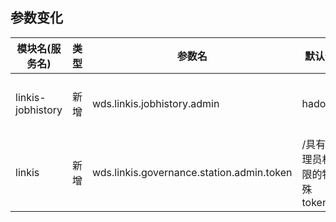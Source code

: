 ## 参数变化

| 模块名(服务名)         | 类型  | 参数名                                                                  | 默认值  | 描述                                                    |
|------------------| ----- |----------------------------------------------------------------------|------| ------------------------------------------------------- |
| linkis-jobhistory | 新增  | wds.linkis.jobhistory.admin | hadoop |可以查看所有历史任务的用户 注意：wds.linkis.governance.station.admin 为管理用户（也具有可以查看所有历史任务的权限）|
| linkis | 新增  | wds.linkis.governance.station.admin.token |   /具有管理员权限的特殊token|


